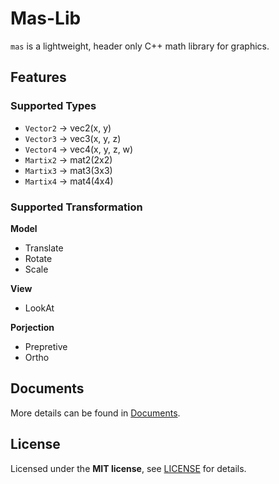 # Mas-Lib
`mas` is a lightweight, header only C++ math library for graphics.

## Features
### Supported Types
- `Vector2` -> vec2(x, y)
- `Vector3` -> vec3(x, y, z)
- `Vector4` -> vec4(x, y, z, w)
- `Martix2` -> mat2(2x2)
- `Martix3` -> mat3(3x3)
- `Martix4` -> mat4(4x4)

### Supported Transformation
**Model**
- Translate
- Rotate
- Scale

**View**
- LookAt

**Porjection**
- Prepretive
- Ortho

## Documents
More details can be found in [Documents](doc/Documents.md).

## License
Licensed under the **MIT license**, see [LICENSE](LICENSE) for details.